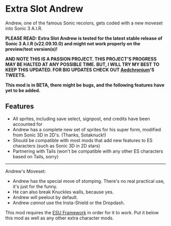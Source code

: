 # Extra Slot Andrew
Andrew, one of the famous Sonic recolors, gets coded with a new moveset into Sonic 3 A.I.R.

**PLEASE READ: Extra Slot Andrew is tested for the latest stable release of Sonic 3 A.I.R (v22.09.10.0) and might not work properly on the preview/test version(s)!**

**AND NOTE THIS IS A PASSION PROJECT. THIS PROJECT'S PROGRESS MAY BE HALTED AT ANY POSSIBLE TIME. BUT, I WILL TRY MY BEST TO KEEP THIS UPDATED.
FOR BIG UPDATES CHECK OUT [Aedchronium](https://twitter.com/Aedchronium)'S TWEETS.**


**This mod is in BETA, there might be bugs, and the following features have yet to be added.**

## Features
- All sprites, including save select, signpost, end credits have been accounted for
- Andrew has a complete new set of sprites for his super form, modified from Sonic 3D in 2D's. (Thanks, Sotaknuck!)
- Should be compatible with most mods that add new features to ES characters (such as Sonic 3D in 2D stars)
- Partnering with Tails (won't be compatible with any other ES characters based on Tails, sorry)
_____
Andrew's Moveset:

- Andrew has the special move of stomping. There's no real practical use, it's just for the funny.
- He can also break Knuckles walls, because yes.
- Andrew will peelout by default.
- Andrew *cannot* use the Insta-Shield or the Dropdash.

This mod requires the [ESU Framework](https://sonic3air.boards.net/thread/28/esu-framework) in order for it to work. Put it below this mod as well as any other extra character mods.

